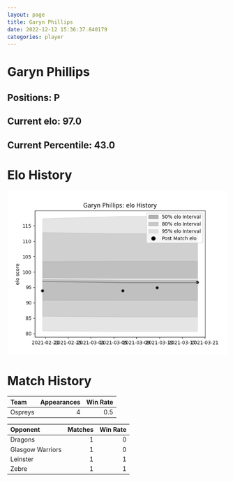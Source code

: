 ```yaml
---  
layout: page  
title: Garyn Phillips  
date: 2022-12-12 15:36:37.840179  
categories: player  
---
```

# Garyn Phillips

## Positions: P

## Current elo: 97.0

## Current Percentile: 43.0

# Elo History


![elo history](history_GarynPhillips.png)
# Match History


| Team    |   Appearances |   Win Rate |
|:--------|--------------:|-----------:|
| Ospreys |             4 |        0.5 |

| Opponent         |   Matches |   Win Rate |
|:-----------------|----------:|-----------:|
| Dragons          |         1 |          0 |
| Glasgow Warriors |         1 |          0 |
| Leinster         |         1 |          1 |
| Zebre            |         1 |          1 |